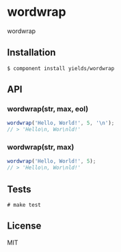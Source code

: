 # wordwrap

  wordwrap

## Installation

    $ component install yields/wordwrap

## API

### wordwrap(str, max, eol)

```javascript
wordwrap('Hello, World!', 5, '\n');
// > 'Hello\n, Wor\nld!'
```

### wordwrap(str, max)

```javascript
wordwrap('Hello, World!', 5);
// > 'Hello\n, Wor\nld!'
```

## Tests

    # make test

## License

  MIT
